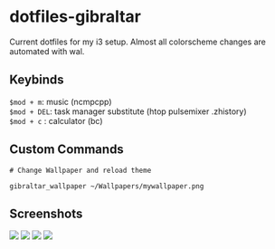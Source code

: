 # dotfiles-gibraltar
Current dotfiles for my i3 setup.
Almost all colorscheme changes are automated with wal.

## Keybinds
`$mod + m`: music (ncmpcpp)  
`$mod + DEL`: task manager substitute (htop pulsemixer .zhistory)  
`$mod + c` : calculator (bc)  

## Custom Commands

```
# Change Wallpaper and reload theme

gibraltar_wallpaper ~/Wallpapers/mywallpaper.png
```

## Screenshots

![](https://i.imgur.com/gNlBQbo.png)
![](https://i.imgur.com/ASvDTuP.png)
![](https://i.imgur.com/UzAMkQ7.png)
![](https://i.imgur.com/SfiGVpI.png)

